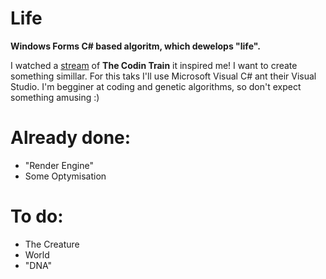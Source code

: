 # Life
<p><b>Windows Forms C# based algoritm, which dewelops "life".</b>

<p>I watched a <a href="https://youtu.be/qzFlnX-z38U">stream</a> of <b>The Codin Train</b> it inspired me! I want to create something simillar. 
For this taks I'll use Microsoft Visual C# ant their Visual Studio. I'm begginer at coding and genetic algorithms, so don't expect something amusing :)


<p><h1>Already done:</h1>
<ul>
  <li>"Render Engine"</li>
  <li>Some Optymisation</li>
 </ul>
  
<p><h1>To do:</h1>
<ul>
  <li>The Creature</li>
  <li>World</li>
  <li>"DNA"</li>
</ul>
